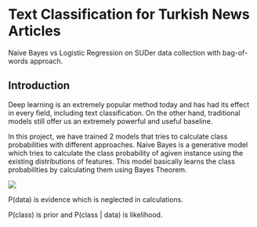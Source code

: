 # Text Classification for Turkish News Articles
 Naive Bayes vs Logistic Regression on SUDer data collection with bag-of-words approach.

## Introduction

Deep learning is an extremely popular method today and has had its effect in every field, including text classification. On the other hand, traditional models still offer us an extremely powerful and useful baseline.

In this project, we have trained 2 models that tries to calculate class probabilities with different approaches. Naive Bayes is a generative model which tries to calculate the class probability of agiven instance using the existing distributions of features. This model basically learns the class probabilities by calculating them using Bayes Theorem.

<img src="https://latex.codecogs.com/svg.latex?\Large&space;P(class|data)=\frac{P(data|class)\timesP(class)}{P(data)}" />

P(data) is evidence which is neglected in calculations.

P(class) is prior and P(class | data) is likelihood.

